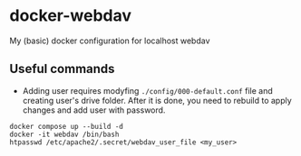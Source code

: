 # docker-webdav
My (basic) docker configuration for localhost webdav  

## Useful commands
* Adding user requires modyfing `./config/000-default.conf` file and creating user's drive folder. After it is done, you need to rebuild to apply changes and add user with password.
```
docker compose up --build -d
docker -it webdav /bin/bash
htpasswd /etc/apache2/.secret/webdav_user_file <my_user>
```
